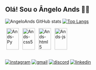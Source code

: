 
## Olá! Sou o Ângelo Ands 👋🏻

![AngeloAnds GitHub stats](https://github-readme-stats.vercel.app/api?username=AngeloAnds&show_icons=true&theme=tokyonight)
[![Top Langs](https://github-readme-stats.vercel.app/api/top-langs/?username=AngeloAnds&layout=compact)](https://github.com/AngeloAnds/github-readme-stats)

<div>
    <img hspace="4px" alt="Ands-Py" height="70" width="40" src="https://cdn.jsdelivr.net/gh/devicons/devicon/icons/python/python-original.svg" />
    <img hspace="4px" alt="Ands-css5" height="70" width="40" src="https://cdn.jsdelivr.net/gh/devicons/devicon/icons/css3/css3-original.svg" />
    <img hspace="4px" alt="Ands-html5" height="70" width="40" src="https://cdn.jsdelivr.net/gh/devicons/devicon/icons/html5/html5-original.svg" />
    <img hspace="4px" alt="Ands-js" height="70" width="40" src="https://cdn.jsdelivr.net/gh/devicons/devicon/icons/javascript/javascript-original.svg" />
</div>

##

[![instagram](https://img.shields.io/badge/Instagram-E4405F?style=for-the-badge&logo=instagram&logoColor=white)]()
[![gmail](https://img.shields.io/badge/Gmail-D14836?style=for-the-badge&logo=gmail&logoColor=white)]()
[![discord](https://img.shields.io/badge/Discord-7289DA?style=for-the-badge&logo=discord&logoColor=white)]()
[![linkedin](https://img.shields.io/badge/LinkedIn-0077B5?style=for-the-badge&logo=linkedin&logoColor=white)]()
